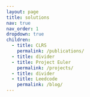 ```yaml
---
layout: page
title: solutions
nav: true
nav_order: 1
dropdown: true
children:
  - title: CLRS
    permalink: /publications/
  - title: divider
  - title: Project Euler
    permalink: /projects/
  - title: divider
  - title: Leedcode
    permalink: /blog/
---
```

